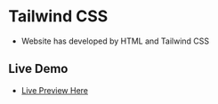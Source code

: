 # Tailwind CSS

- Website has developed by HTML and Tailwind CSS

## Live Demo

- [Live Preview Here](https://tailwind-css-mo3bassias-projects.vercel.app)